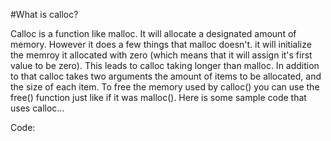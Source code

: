 #What is calloc?  

Calloc is a function like malloc. It will allocate a designated amount of memory. However it does a few things that malloc doesn't. it will initialize the memroy it allocated with zero (which means that it will assign it's first value to be zero). This leads to calloc taking longer than malloc. In addition to that calloc takes two arguments the amount of items to be allocated, and the size of each item. To free the memory used by calloc() you can use the free() function just like if it was malloc().
Here is some sample code that uses calloc...

Code:
```


```

